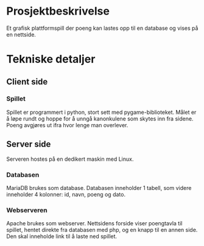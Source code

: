 # Prosjektbeskrivelse
Et grafisk plattformspill der poeng kan lastes opp til en database og vises på en nettside.

# Tekniske detaljer

## Client side
### Spillet
Spillet er programmert i python, stort sett med pygame-biblioteket. Målet er å løpe rundt og hoppe for å unngå kanonkulene som skytes inn fra sidene. Poeng avgjøres ut ifra hvor lenge man overlever.

## Server side
Serveren hostes på en dedikert maskin med Linux.

### Databasen
MariaDB brukes som database. Databasen inneholder 1 tabell, som videre inneholder 4 kolonner: id, navn, poeng og dato.

### Webserveren
Apache brukes som webserver. Nettsidens forside viser poengtavla til spillet, hentet direkte fra databasen med php, og en knapp til en annen side. Den skal inneholde link til å laste ned spillet.
